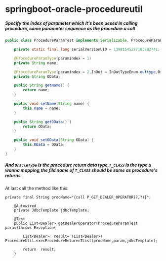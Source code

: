# springboot-oracle-procedureutil

##### Specify the index of parameter which it's been uesed in calling procedure, same parameter sequence as the procedure u call

```Java
public class ProcedureParamTest implements Serializable, ProcedureParam {

    private static final long serialVersionUID = 1398154527710378274L;

    @ProcedureParamType(paramindex = 1)
    private String name;

    @ProcedureParamType(paramindex = 2,InOut = InOutTypeEnum.outtype,Oracletype = OracleTypes.CURSOR,T_CLASS = Dealer.class)
    private String OData;

    public String getName() {
        return name;
    }

    public void setName(String name) {
        this.name = name;
    }

    public String getOData() {
        return OData;
    }

    public void setOData(String OData) {
        this.OData = OData;
    }
}
```
##### And ```OracleType``` is the procedure return data type,```T_CLASS``` is the type u wanna mapping,the fild name of ```T_CLASS``` should be same as procedure's returns




At last call the method like this:

```
private final String procName="{call P_GET_DEALER_OPERATOR(?,?)}";

    @Autowired
    private JdbcTemplate jdbcTemplate;

    @Test
    public List<Dealer> getDealerOperator(ProcedureParamTest param)throws Exception{

        List<Dealer>  result= (List<Dealer>) ProcedureUtil.execProcedureReturenTList(procName,param,jdbcTemplate);

        return  result;
    }
